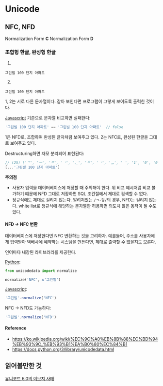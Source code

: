 # Unicode

## NFC, NFD

Normalization Form **C**
Normalization Form **D**

### 조합형 한글, 완성형 한글

1.
```text
그린빌 100 단지 아파트
```

2.
```text
그린빌 100 단지 아파트
```

1, 2는 서로 다른 문자열이다. 같아 보인다면 프로그램이 그렇게 보이도록 출력한 것이다.

[Javascript](./javascript.md) 기준으로 문자열 비교하면 실패한다:

```javascript
'그린빌 100 단지 아파트' == '그린빌 100 단지 아파트'  // false
```

1은 NFD로, 조합하여 완성된 글자처럼 보여주고 있다. 2는 NFC로, 완성된 한글을 그대로 보여주고 있다.

Destructuring하면 자모 분리되어 표현된다:
```javascript
// (25) ['ᄀ', 'ᅳ', 'ᄅ', 'ᅵ', 'ᆫ', 'ᄇ', 'ᅵ', 'ᆯ', ' ', '1', '0', '0', ' ', 'ᄃ', 'ᅡ', 'ᆫ', 'ᄌ', 'ᅵ', ' ', 'ᄋ', 'ᅡ', 'ᄑ', 'ᅡ', 'ᄐ', 'ᅳ']
[...'그린빌 100 단지 아파트']
```

**주의점**
* 사용자 입력을 데이터베이스에 저장할 때 주의해야 한다. 위 비교 예시처럼 비교 불가하기 떄문에 NFD 그대로 저장하면 SQL 조건절에서 제대로 검색할 수 없다.
* 정규식에도 제대로 걸리지 않는다. 알려져있는 `/ㄱ-힣/`의 경우, NFD는 걸리지 않는다. white list로 정규식에 해당하는 문자열만 허용하면 의도치 않은 동작이 될 수도 있다.

#### NFD -> NFC 변환

데이터베이스에 저장한다면 NFC 변환하는 것을 고려하자.
예를들어, 주소를 사용자에게 입력받아 택배사에 예약하는 시스템을 만든다면, 제대로 출력할 수 없을지도 모른다.

언어마다 내장된 라이브러리를 제공한다.

[Python](./python.md):
```python
from unicodedata import normalize

normalize('NFC', u'그린빌')
```

[Javascript](./javascript.md):
```javascript
'그린빌'.normalize('NFC')
```

NFC -> NFD도 가능하다:
```javascript
'그린빌'.normalize('NFD')
```

#### Reference

* https://ko.wikipedia.org/wiki/%EC%9C%A0%EB%8B%88%EC%BD%94%EB%93%9C_%EB%93%B1%EA%B0%80%EC%84%B1
* https://docs.python.org/3/library/unicodedata.html

## 읽어볼만한 것


[유니코드 6.0의 이모지 사태](https://j.mearie.org/post/2334141016/emoji-on-unicode-6-0)
